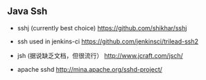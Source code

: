 ## Java Ssh

- sshj (currently best choice)
  https://github.com/shikhar/sshj

- ssh used in jenkins-ci
  https://github.com/jenkinsci/trilead-ssh2

- jsh (据说缺乏文档，但很流行）
  http://www.jcraft.com/jsch/

- apache sshd
  http://mina.apache.org/sshd-project/    
